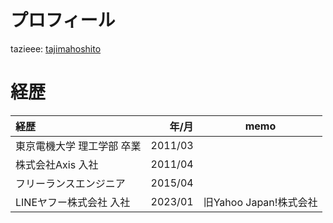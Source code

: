 # プロフィール
tazieee: [tajimahoshito](https://x.com/tajimahoshito)

# 経歴
| 経歴 | 年/月 | memo |
|:-----------|------------:|:------------:|
| 東京電機大学 理工学部 卒業       | 2011/03        |          |
| 株式会社Axis 入社     | 2011/04      |        |
| フリーランスエンジニア     | 2015/04      |        |
| LINEヤフー株式会社 入社     | 2023/01      | 旧Yahoo Japan!株式会社       |
